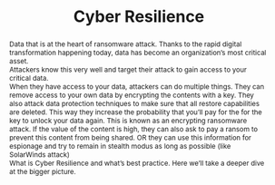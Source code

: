 ---
abstract: Data that is at the heart of ransomware attack. Thanks to the rapid digital
  transformation happening today, data has become an organization’s most critical
  asset. <br />Attackers know this very well and target their attack to gain access
  to your critical data. <br />When they have access to your data, attackers can do
  multiple things. They can remove access to your own data by encrypting the contents
  with a key. They also attack data protection techniques to make sure that all restore
  capabilities are deleted. This way they increase the probability that you’ll pay
  for the for the key to unlock your data again. This is known as an encrypting ransomware
  attack. If the value of the content is high, they can also ask to pay a ransom to
  prevent this content from being shared. OR they can use this information for espionage
  and try to remain in stealth modus as long as possible (like SolarWinds attack)<br
  />What is Cyber Resilience and what’s best practice.  Here we’ll take a deeper dive
  at the bigger picture.
creators:
- Greg Hewitson
date: null
document_url: https://osf.io/download/wm9nu/
grand_parent: iPRES
institutions:
- Dell And CDW
keywords: []
landing_page_url: https://osf.io/ku3fs/
language: eng
layout: publication
license: CC-BY 4.0 International
notes_url: null
parent: iPRES 2022
publication_type: tutorial
size: null
slides_url: https://osf.io/download/tfbc6/
source_name: iPRES:osf:ku3fs
stream_url: https://youtu.be/gTyMPcnVnC0
title: Cyber Resilience
year: 2022
---